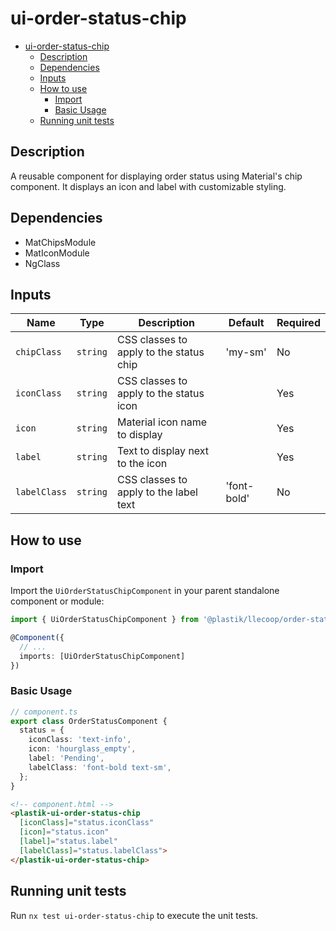 # ui-order-status-chip

- [ui-order-status-chip](#ui-order-status-chip)
  - [Description](#description)
  - [Dependencies](#dependencies)
  - [Inputs](#inputs)
  - [How to use](#how-to-use)
    - [Import](#import)
    - [Basic Usage](#basic-usage)
  - [Running unit tests](#running-unit-tests)

## Description

A reusable component for displaying order status using Material's chip component. It displays an icon and label with customizable styling.

## Dependencies

- MatChipsModule
- MatIconModule
- NgClass

## Inputs

| Name         | Type     | Description                             | Default     | Required |
| ------------ | -------- | --------------------------------------- | ----------- | -------- |
| `chipClass`  | `string` | CSS classes to apply to the status chip | 'my-sm'     | No       |
| `iconClass`  | `string` | CSS classes to apply to the status icon |             | Yes      |
| `icon`       | `string` | Material icon name to display           |             | Yes      |
| `label`      | `string` | Text to display next to the icon        |             | Yes      |
| `labelClass` | `string` | CSS classes to apply to the label text  | 'font-bold' | No       |

## How to use

### Import

Import the `UiOrderStatusChipComponent` in your parent standalone component or module:

```typescript
import { UiOrderStatusChipComponent } from '@plastik/llecoop/order-status-chip';

@Component({
  // ...
  imports: [UiOrderStatusChipComponent]
})
```

### Basic Usage

```typescript
// component.ts
export class OrderStatusComponent {
  status = {
    iconClass: 'text-info',
    icon: 'hourglass_empty',
    label: 'Pending',
    labelClass: 'font-bold text-sm',
  };
}
```

```html
<!-- component.html -->
<plastik-ui-order-status-chip
  [iconClass]="status.iconClass"
  [icon]="status.icon"
  [label]="status.label"
  [labelClass]="status.labelClass">
</plastik-ui-order-status-chip>
```

## Running unit tests

Run `nx test ui-order-status-chip` to execute the unit tests.
